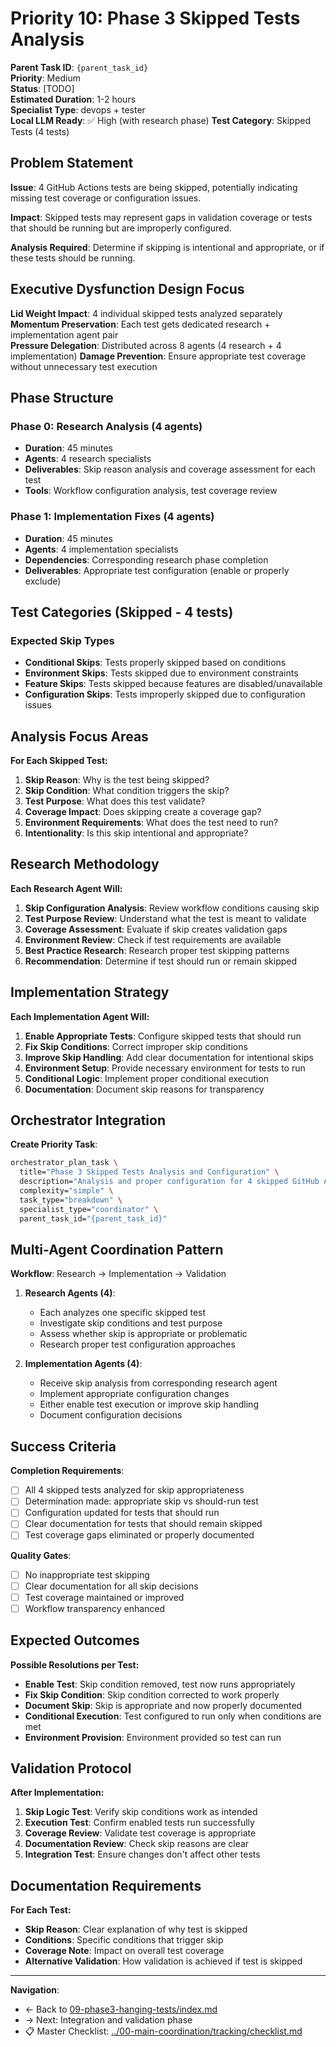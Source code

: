 # Priority 10: Phase 3 Skipped Tests Analysis

**Parent Task ID**: `{parent_task_id}`  
**Priority**: Medium  
**Status**: [TODO]  
**Estimated Duration**: 1-2 hours  
**Specialist Type**: devops + tester  
**Local LLM Ready**: ✅ High (with research phase)
**Test Category**: Skipped Tests (4 tests)

## Problem Statement

**Issue**: 4 GitHub Actions tests are being skipped, potentially indicating missing test coverage or configuration issues.

**Impact**: Skipped tests may represent gaps in validation coverage or tests that should be running but are improperly configured.

**Analysis Required**: Determine if skipping is intentional and appropriate, or if these tests should be running.

## Executive Dysfunction Design Focus

**Lid Weight Impact**: 4 individual skipped tests analyzed separately  
**Momentum Preservation**: Each test gets dedicated research + implementation agent pair  
**Pressure Delegation**: Distributed across 8 agents (4 research + 4 implementation)
**Damage Prevention**: Ensure appropriate test coverage without unnecessary test execution

## Phase Structure

### Phase 0: Research Analysis (4 agents)
- **Duration**: 45 minutes
- **Agents**: 4 research specialists
- **Deliverables**: Skip reason analysis and coverage assessment for each test
- **Tools**: Workflow configuration analysis, test coverage review

### Phase 1: Implementation Fixes (4 agents)  
- **Duration**: 45 minutes
- **Agents**: 4 implementation specialists
- **Dependencies**: Corresponding research phase completion
- **Deliverables**: Appropriate test configuration (enable or properly exclude)

## Test Categories (Skipped - 4 tests)

### Expected Skip Types
- **Conditional Skips**: Tests properly skipped based on conditions
- **Environment Skips**: Tests skipped due to environment constraints  
- **Feature Skips**: Tests skipped because features are disabled/unavailable
- **Configuration Skips**: Tests improperly skipped due to configuration issues

## Analysis Focus Areas

**For Each Skipped Test:**
1. **Skip Reason**: Why is the test being skipped?
2. **Skip Condition**: What condition triggers the skip?
3. **Test Purpose**: What does this test validate?
4. **Coverage Impact**: Does skipping create a coverage gap?
5. **Environment Requirements**: What does the test need to run?
6. **Intentionality**: Is this skip intentional and appropriate?

## Research Methodology

**Each Research Agent Will:**
1. **Skip Configuration Analysis**: Review workflow conditions causing skip
2. **Test Purpose Review**: Understand what the test is meant to validate
3. **Coverage Assessment**: Evaluate if skip creates validation gaps
4. **Environment Review**: Check if test requirements are available
5. **Best Practice Research**: Research proper test skipping patterns
6. **Recommendation**: Determine if test should run or remain skipped

## Implementation Strategy

**Each Implementation Agent Will:**
1. **Enable Appropriate Tests**: Configure skipped tests that should run
2. **Fix Skip Conditions**: Correct improper skip conditions
3. **Improve Skip Handling**: Add clear documentation for intentional skips
4. **Environment Setup**: Provide necessary environment for tests to run
5. **Conditional Logic**: Implement proper conditional execution
6. **Documentation**: Document skip reasons for transparency

## Orchestrator Integration

**Create Priority Task**:
```bash
orchestrator_plan_task \
  title="Phase 3 Skipped Tests Analysis and Configuration" \
  description="Analysis and proper configuration for 4 skipped GitHub Actions tests" \
  complexity="simple" \
  task_type="breakdown" \
  specialist_type="coordinator" \
  parent_task_id="{parent_task_id}"
```

## Multi-Agent Coordination Pattern

**Workflow**: Research → Implementation → Validation

1. **Research Agents (4)**:
   - Each analyzes one specific skipped test
   - Investigate skip conditions and test purpose
   - Assess whether skip is appropriate or problematic
   - Research proper test configuration approaches

2. **Implementation Agents (4)**:
   - Receive skip analysis from corresponding research agent
   - Implement appropriate configuration changes
   - Either enable test execution or improve skip handling
   - Document configuration decisions

## Success Criteria

**Completion Requirements**:
- [ ] All 4 skipped tests analyzed for skip appropriateness
- [ ] Determination made: appropriate skip vs should-run test
- [ ] Configuration updated for tests that should run
- [ ] Clear documentation for tests that should remain skipped
- [ ] Test coverage gaps eliminated or properly documented

**Quality Gates**:
- [ ] No inappropriate test skipping
- [ ] Clear documentation for all skip decisions
- [ ] Test coverage maintained or improved
- [ ] Workflow transparency enhanced

## Expected Outcomes

**Possible Resolutions per Test:**
- **Enable Test**: Skip condition removed, test now runs appropriately
- **Fix Skip Condition**: Skip condition corrected to work properly
- **Document Skip**: Skip is appropriate and now properly documented
- **Conditional Execution**: Test configured to run only when conditions are met
- **Environment Provision**: Environment provided so test can run

## Validation Protocol

**After Implementation:**
1. **Skip Logic Test**: Verify skip conditions work as intended
2. **Execution Test**: Confirm enabled tests run successfully
3. **Coverage Review**: Validate test coverage is appropriate
4. **Documentation Review**: Check skip reasons are clear
5. **Integration Test**: Ensure changes don't affect other tests

## Documentation Requirements

**For Each Test:**
- **Skip Reason**: Clear explanation of why test is skipped
- **Conditions**: Specific conditions that trigger skip
- **Coverage Note**: Impact on overall test coverage
- **Alternative Validation**: How validation is achieved if test is skipped

---

**Navigation**:
- ← Back to [09-phase3-hanging-tests/index.md](../09-phase3-hanging-tests/index.md)
- → Next: Integration and validation phase
- 📋 Master Checklist: [../00-main-coordination/tracking/checklist.md](../00-main-coordination/tracking/checklist.md)